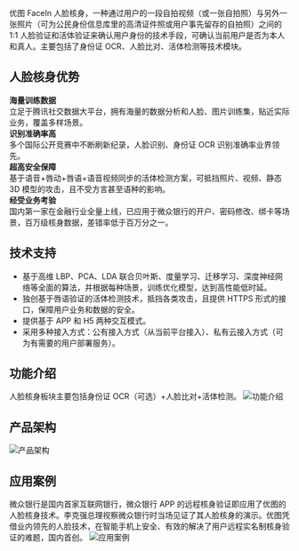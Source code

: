 优图 FaceIn 人脸核身，一种通过用户的一段自拍视频（或一张自拍照）与另外一张照片（可为公民身份信息库里的高清证件照或用户事先留存的自拍照）之间的 1:1 人脸验证和活体验证来确认用户身份的技术手段，可确认当前用户是否为本人和真人。主要包括了身份证 OCR、人脸比对、活体检测等技术模块。
## 人脸核身优势
**海量训练数据**</br>立足于腾讯社交数据大平台，拥有海量的数据分析和人脸、图片训练集，贴近实际业务，覆盖多样场景。</br>**识别准确率高**</br>多个国际公开竞赛中不断刷新纪录，人脸识别、身份证 OCR 识别准确率业界领先。</br>**超高安全保障**</br>基于语音+唇动+唇语+语音视频同步的活体检测方案，可抵挡照片、视频、静态 3D 模型的攻击，且不受方言甚至语种的影响。</br>**经受业务考验**</br>国内第一家在金融行业全量上线，已应用于微众银行的开户、密码修改、绑卡等场景，百万级核身数据，差错率低于百万分之一。

## 技术支持
- 基于高维 LBP、PCA、LDA 联合贝叶斯、度量学习、迁移学习、深度神经网络等全面的算法，并根据每种场景，训练优化模型，达到高性能低时延。
- 独创基于唇语验证的活体检测技术，抵挡各类攻击，且提供 HTTPS 形式的接口，保障用户业务和数据的安全。
- 提供基于 APP 和 H5 两种交互模式。
- 采用多种接入方式：公有接入方式（从当前平台接入）、私有云接入方式（可为有需要的用户部署服务）。

## 功能介绍
人脸核身板块主要包括身份证 OCR（可选）+人脸比对+活体检测。
![功能介绍](http://imgcache.tce.fsphere.cn/image/open.youtu.qq.com/content/img/service/photo_1.1.png)
## 产品架构
![产品架构](http://imgcache.tce.fsphere.cn/image/mc.qcloudimg.com/static/img/4065b76172746d754fcdcbfca7804b12/image.png)
## 应用案例
微众银行是国内首家互联网银行，微众银行 APP 的远程核身验证即应用了优图的人脸核身技术。李克强总理视察微众银行时当场见证了其人脸核身的演示。优图凭借业内领先的人脸技术，在智能手机上安全、有效的解决了用户远程实名制核身验证的难题，国内首创。
![应用案例](http://imgcache.tce.fsphere.cn/image/mc.qcloudimg.com/static/img/4282ca58fcb4c23a755c3ade3fe2f779/image.png)

